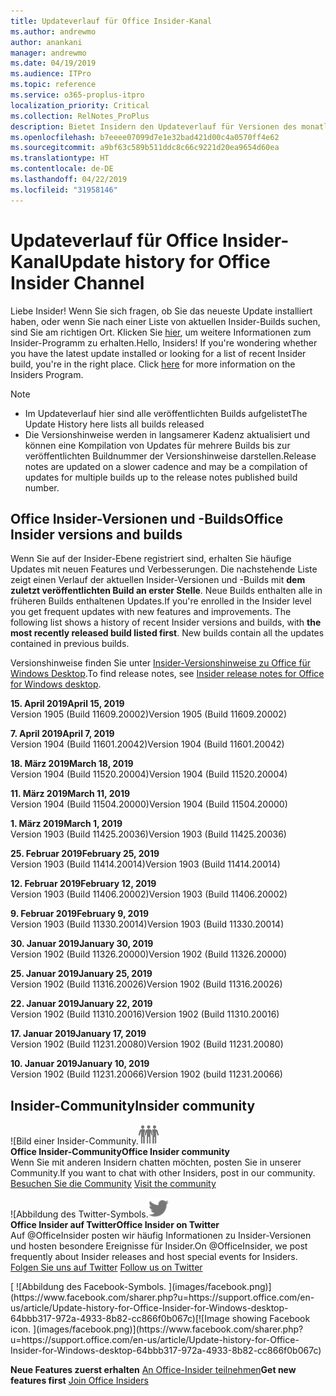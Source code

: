 ```yaml
---
title: Updateverlauf für Office Insider-Kanal
ms.author: andrewmo
author: anankani
manager: andrewmo
ms.date: 04/19/2019
ms.audience: ITPro
ms.topic: reference
ms.service: o365-proplus-itpro
localization_priority: Critical
ms.collection: RelNotes_ProPlus
description: Bietet Insidern den Updateverlauf für Versionen des monatlichen Kanals (Insider Fast) für Windows Desktop.
ms.openlocfilehash: b7eeee07099d7e1e32bad421d00c4a0570ff4e62
ms.sourcegitcommit: a9bf63c589b511ddc8c66c9221d20ea9654d60ea
ms.translationtype: HT
ms.contentlocale: de-DE
ms.lasthandoff: 04/22/2019
ms.locfileid: "31958146"
---
```

# <a name="update-history-for-office-insider-channel"></a><span data-ttu-id="f2bf6-103">Updateverlauf für Office Insider-Kanal</span><span class="sxs-lookup"><span data-stu-id="f2bf6-103">Update history for Office Insider Channel</span></span>

<span data-ttu-id="f2bf6-p101">Liebe Insider! Wenn Sie sich fragen, ob Sie das neueste Update installiert haben, oder wenn Sie nach einer Liste von aktuellen Insider-Builds suchen, sind Sie am richtigen Ort. Klicken Sie [hier](https://insider.office.com/), um weitere Informationen zum Insider-Programm zu erhalten.</span><span class="sxs-lookup"><span data-stu-id="f2bf6-p101">Hello, Insiders! If you're wondering whether you have the latest update installed or looking for a list of recent Insider build, you're in the right place. Click [here](https://insider.office.com/) for more information on the Insiders Program.</span></span>

> [!NOTE]
> - <span data-ttu-id="f2bf6-107">Im Updateverlauf hier sind alle veröffentlichten Builds aufgelistet</span><span class="sxs-lookup"><span data-stu-id="f2bf6-107">The Update History here lists all builds released</span></span>
> - <span data-ttu-id="f2bf6-108">Die Versionshinweise werden in langsamerer Kadenz aktualisiert und können eine Kompilation von Updates für mehrere Builds bis zur veröffentlichten Buildnummer der Versionshinweise darstellen.</span><span class="sxs-lookup"><span data-stu-id="f2bf6-108">Release notes are updated on a slower cadence and may be a compilation of updates for multiple builds up to the release notes published build number.</span></span>



## <a name="office-insider-versions-and-builds"></a><span data-ttu-id="f2bf6-109">Office Insider-Versionen und -Builds</span><span class="sxs-lookup"><span data-stu-id="f2bf6-109">Office Insider versions and builds</span></span>

<span data-ttu-id="f2bf6-p102">Wenn Sie auf der Insider-Ebene registriert sind, erhalten Sie häufige Updates mit neuen Features und Verbesserungen. Die nachstehende Liste zeigt einen Verlauf der aktuellen Insider-Versionen und -Builds mit **dem zuletzt veröffentlichten Build an erster Stelle**. Neue Builds enthalten alle in früheren Builds enthaltenen Updates.</span><span class="sxs-lookup"><span data-stu-id="f2bf6-p102">If you're enrolled in the Insider level you get frequent updates with new features and improvements. The following list shows a history of recent Insider versions and builds, with **the most recently released build listed first**. New builds contain all the updates contained in previous builds.</span></span> 

<span data-ttu-id="f2bf6-113">Versionshinweise finden Sie unter [Insider-Versionshinweise zu Office für Windows Desktop](https://docs.microsoft.com/de-DE/OfficeUpdates/release-notes-office-insider).</span><span class="sxs-lookup"><span data-stu-id="f2bf6-113">To find release notes, see [Insider release notes for Office for Windows desktop](https://docs.microsoft.com/de-DE/OfficeUpdates/release-notes-office-insider).</span></span>

[//]: # (NICHT ENTFERNEN)

<span data-ttu-id="f2bf6-115">**15. April 2019**</span><span class="sxs-lookup"><span data-stu-id="f2bf6-115">**April 15, 2019**</span></span><br/> <span data-ttu-id="f2bf6-116">Version 1905 (Build 11609.20002)</span><span class="sxs-lookup"><span data-stu-id="f2bf6-116">Version 1905 (Build 11609.20002)</span></span><br/>

<span data-ttu-id="f2bf6-117">**7. April 2019**</span><span class="sxs-lookup"><span data-stu-id="f2bf6-117">**April 7, 2019**</span></span><br/> <span data-ttu-id="f2bf6-118">Version 1904 (Build 11601.20042)</span><span class="sxs-lookup"><span data-stu-id="f2bf6-118">Version 1904 (Build 11601.20042)</span></span><br/>

<span data-ttu-id="f2bf6-119">**18. März 2019**</span><span class="sxs-lookup"><span data-stu-id="f2bf6-119">**March 18, 2019**</span></span><br/> <span data-ttu-id="f2bf6-120">Version 1904 (Build 11520.20004)</span><span class="sxs-lookup"><span data-stu-id="f2bf6-120">Version 1904 (Build 11520.20004)</span></span><br/>

<span data-ttu-id="f2bf6-121">**11. März 2019**</span><span class="sxs-lookup"><span data-stu-id="f2bf6-121">**March 11, 2019**</span></span><br/> <span data-ttu-id="f2bf6-122">Version 1904 (Build 11504.20000)</span><span class="sxs-lookup"><span data-stu-id="f2bf6-122">Version 1904 (Build 11504.20000)</span></span><br/>

<span data-ttu-id="f2bf6-123">**1. März 2019**</span><span class="sxs-lookup"><span data-stu-id="f2bf6-123">**March 1, 2019**</span></span><br/> <span data-ttu-id="f2bf6-124">Version 1903 (Build 11425.20036)</span><span class="sxs-lookup"><span data-stu-id="f2bf6-124">Version 1903 (Build 11425.20036)</span></span><br/> 

<span data-ttu-id="f2bf6-125">**25. Februar 2019**</span><span class="sxs-lookup"><span data-stu-id="f2bf6-125">**February 25, 2019**</span></span><br/> <span data-ttu-id="f2bf6-126">Version 1903 (Build 11414.20014)</span><span class="sxs-lookup"><span data-stu-id="f2bf6-126">Version 1903 (Build 11414.20014)</span></span><br/> 

<span data-ttu-id="f2bf6-127">**12. Februar 2019**</span><span class="sxs-lookup"><span data-stu-id="f2bf6-127">**February 12, 2019**</span></span><br/> <span data-ttu-id="f2bf6-128">Version 1903 (Build 11406.20002)</span><span class="sxs-lookup"><span data-stu-id="f2bf6-128">Version 1903 (Build 11406.20002)</span></span><br/> 

<span data-ttu-id="f2bf6-129">**9. Februar 2019**</span><span class="sxs-lookup"><span data-stu-id="f2bf6-129">**February 9, 2019**</span></span><br/> <span data-ttu-id="f2bf6-130">Version 1903 (Build 11330.20014)</span><span class="sxs-lookup"><span data-stu-id="f2bf6-130">Version 1903 (Build 11330.20014)</span></span><br/> 

<span data-ttu-id="f2bf6-131">**30. Januar 2019**</span><span class="sxs-lookup"><span data-stu-id="f2bf6-131">**January 30, 2019**</span></span><br/> <span data-ttu-id="f2bf6-132">Version 1902 (Build 11326.20000)</span><span class="sxs-lookup"><span data-stu-id="f2bf6-132">Version 1902 (Build 11326.20000)</span></span><br/> 

<span data-ttu-id="f2bf6-133">**25. Januar 2019**</span><span class="sxs-lookup"><span data-stu-id="f2bf6-133">**January 25, 2019**</span></span><br/> <span data-ttu-id="f2bf6-134">Version 1902 (Build 11316.20026)</span><span class="sxs-lookup"><span data-stu-id="f2bf6-134">Version 1902 (Build 11316.20026)</span></span><br/> 

<span data-ttu-id="f2bf6-135">**22. Januar 2019**</span><span class="sxs-lookup"><span data-stu-id="f2bf6-135">**January 22, 2019**</span></span><br/> <span data-ttu-id="f2bf6-136">Version 1902 (Build 11310.20016)</span><span class="sxs-lookup"><span data-stu-id="f2bf6-136">Version 1902 (Build 11310.20016)</span></span><br/> 

<span data-ttu-id="f2bf6-137">**17. Januar 2019**</span><span class="sxs-lookup"><span data-stu-id="f2bf6-137">**January 17, 2019**</span></span><br/> <span data-ttu-id="f2bf6-138">Version 1902 (Build 11231.20080)</span><span class="sxs-lookup"><span data-stu-id="f2bf6-138">Version 1902 (Build 11231.20080)</span></span><br/>

<span data-ttu-id="f2bf6-139">**10. Januar 2019**</span><span class="sxs-lookup"><span data-stu-id="f2bf6-139">**January 10, 2019**</span></span><br/> <span data-ttu-id="f2bf6-140">Version 1902 (Build 11231.20066)</span><span class="sxs-lookup"><span data-stu-id="f2bf6-140">Version 1902 (build 11231.20066)</span></span><br/> 


## <a name="insider-community"></a><span data-ttu-id="f2bf6-141">Insider-Community</span><span class="sxs-lookup"><span data-stu-id="f2bf6-141">Insider community</span></span>

<span data-ttu-id="f2bf6-142">![Bild einer Insider-Community.</span><span class="sxs-lookup"><span data-stu-id="f2bf6-142">![Image showing insider community.</span></span> ](images/insidercommunity.png) <br/>
<span data-ttu-id="f2bf6-143">**Office Insider-Community**</span><span class="sxs-lookup"><span data-stu-id="f2bf6-143">**Office Insider community**</span></span><br/> <span data-ttu-id="f2bf6-144">Wenn Sie mit anderen Insidern chatten möchten, posten Sie in unserer Community.</span><span class="sxs-lookup"><span data-stu-id="f2bf6-144">If you want to chat with other Insiders, post in our community.</span></span><br/><span data-ttu-id="f2bf6-145"> 
[Besuchen Sie die Community](https://go.microsoft.com/fwlink/?linkid=843493)</span><span class="sxs-lookup"><span data-stu-id="f2bf6-145"> 
[Visit the community](https://go.microsoft.com/fwlink/?linkid=843493)</span></span><br/> 

<span data-ttu-id="f2bf6-146">![Abbildung des Twitter-Symbols.</span><span class="sxs-lookup"><span data-stu-id="f2bf6-146">![Image showing twitter icon.</span></span> ](images/twitter.png)<br/>
<span data-ttu-id="f2bf6-147">**Office Insider auf Twitter**</span><span class="sxs-lookup"><span data-stu-id="f2bf6-147">**Office Insider on Twitter**</span></span><br/> <span data-ttu-id="f2bf6-148">Auf @OfficeInsider posten wir häufig Informationen zu Insider-Versionen und hosten besondere Ereignisse für Insider.</span><span class="sxs-lookup"><span data-stu-id="f2bf6-148">On @OfficeInsider, we post frequently about Insider releases and host special events for Insiders.</span></span><br/><span data-ttu-id="f2bf6-149"> 
[Folgen Sie uns auf Twitter](https://go.microsoft.com/fwlink/?linkid=717717)</span><span class="sxs-lookup"><span data-stu-id="f2bf6-149"> 
[Follow us on Twitter](https://go.microsoft.com/fwlink/?linkid=717717)</span></span><br/> 

<span data-ttu-id="f2bf6-150">
  [
  ![Abbildung des Facebook-Symbols. ](images/facebook.png)](https://www.facebook.com/sharer.php?u=https://support.office.com/en-us/article/Update-history-for-Office-Insider-for-Windows-desktop-64bbb317-972a-4933-8b82-cc866f0b067c)</span><span class="sxs-lookup"><span data-stu-id="f2bf6-150">[![Image showing Facebook icon. ](images/facebook.png)](https://www.facebook.com/sharer.php?u=https://support.office.com/en-us/article/Update-history-for-Office-Insider-for-Windows-desktop-64bbb317-972a-4933-8b82-cc866f0b067c)</span></span>


<span data-ttu-id="f2bf6-151">**Neue Features zuerst erhalten**
[An Office-Insider teilnehmen](https://insider.office.com/)</span><span class="sxs-lookup"><span data-stu-id="f2bf6-151">**Get new features first**
[Join Office Insiders](https://insider.office.com/)</span></span>